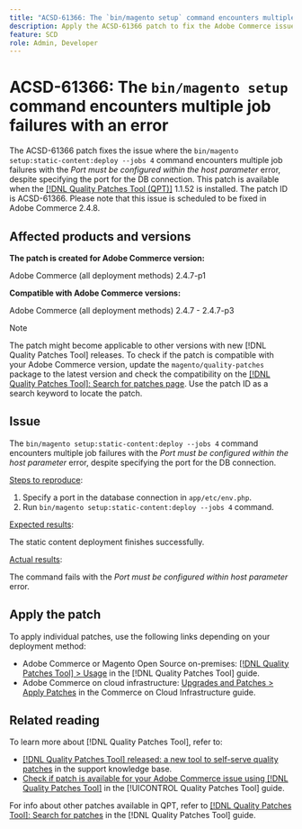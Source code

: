 ```yaml
---
title: "ACSD-61366: The `bin/magento setup` command encounters multiple job failures with an error"
description: Apply the ACSD-61366 patch to fix the Adobe Commerce issue where the `bin/magento setup:static-content:deploy --jobs 4` command encounters multiple job failures with the *Port must be configured within the host parameter* error, despite specifying the port for the DB connection.
feature: SCD
role: Admin, Developer
---
```

# ACSD-61366: The `bin/magento setup` command encounters multiple job failures with an error

The ACSD-61366 patch fixes the issue where the `bin/magento setup:static-content:deploy --jobs 4` command encounters multiple job failures with the *Port must be configured within the host parameter* error, despite specifying the port for the DB connection. This patch is available when the [[!DNL Quality Patches Tool (QPT)]](https://experienceleague.adobe.com/en/docs/commerce-knowledge-base/kb/announcements/commerce-announcements/magento-quality-patches-released-new-tool-to-self-serve-quality-patches) 1.1.52 is installed. The patch ID is ACSD-61366. Please note that this issue is scheduled to be fixed in Adobe Commerce 2.4.8.

## Affected products and versions

**The patch is created for Adobe Commerce version:**

Adobe Commerce (all deployment methods) 2.4.7-p1

**Compatible with Adobe Commerce versions:**

Adobe Commerce (all deployment methods) 2.4.7 - 2.4.7-p3

>[!NOTE]
>
>The patch might become applicable to other versions with new [!DNL Quality Patches Tool] releases. To check if the patch is compatible with your Adobe Commerce version, update the `magento/quality-patches` package to the latest version and check the compatibility on the [[!DNL Quality Patches Tool]: Search for patches page](https://experienceleague.adobe.com/tools/commerce-quality-patches/index.html). Use the patch ID as a search keyword to locate the patch.

## Issue

The `bin/magento setup:static-content:deploy --jobs 4` command encounters multiple job failures with the *Port must be configured within the host parameter* error, despite specifying the port for the DB connection.

<u>Steps to reproduce</u>:

1. Specify a port in the database connection in `app/etc/env.php`.
1. Run `bin/magento setup:static-content:deploy --jobs 4` command.

<u>Expected results</u>:

The static content deployment finishes successfully.

<u>Actual results</u>:

The command fails with the *Port must be configured within host parameter* error.

## Apply the patch

To apply individual patches, use the following links depending on your deployment method:

* Adobe Commerce or Magento Open Source on-premises: [[!DNL Quality Patches Tool] > Usage](/help/tools/quality-patches-tool/usage.md) in the [!DNL Quality Patches Tool] guide.
* Adobe Commerce on cloud infrastructure: [Upgrades and Patches > Apply Patches](https://experienceleague.adobe.com/docs/commerce-cloud-service/user-guide/develop/upgrade/apply-patches.html) in the Commerce on Cloud Infrastructure guide.

## Related reading

To learn more about [!DNL Quality Patches Tool], refer to:

* [[!DNL Quality Patches Tool] released: a new tool to self-serve quality patches](https://experienceleague.adobe.com/en/docs/commerce-knowledge-base/kb/announcements/commerce-announcements/magento-quality-patches-released-new-tool-to-self-serve-quality-patches) in the support knowledge base.
* [Check if patch is available for your Adobe Commerce issue using [!DNL Quality Patches Tool]](/help/tools/quality-patches-tool/patches-available-in-qpt/check-patch-for-magento-issue-with-magento-quality-patches.md) in the [!UICONTROL Quality Patches Tool] guide.


For info about other patches available in QPT, refer to [[!DNL Quality Patches Tool]: Search for patches](https://experienceleague.adobe.com/tools/commerce-quality-patches/index.html) in the [!DNL Quality Patches Tool] guide.